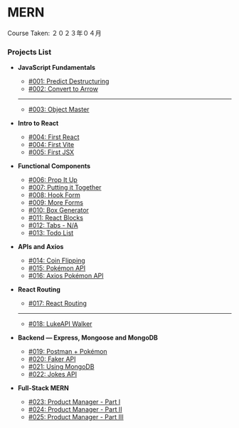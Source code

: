 # MERN

Course Taken: ２０２３年０４月

### Projects List

- **JavaScript Fundamentals**
    - [#001: Predict Destructuring](JS_Fundamentals/001-Predict_Destructuring/)
    - [#002: Convert to Arrow](JS_Fundamentals/002-Convert_to_Arrow/)
    ---
    - [#003: Object Master](#)

- **Intro to React**
    - [#004: First React](Wk1-React/004-First_React/)
    - [#004: First Vite](Wk1-React/004-First_Vite/)
    - [#005: First JSX](Wk1-React/005-First_JSX/)

- **Functional Components**
    - [#006: Prop It Up](Wk2-Functional_Components/006-Prop_it_Up/)
    - [#007: Putting it Together](Wk2-Functional_Components/007-Putting_it_Together/)
    - [#008: Hook Form](Wk2-Functional_Components/008-Hook_Form/)
    - [#009: More Forms](Wk2-Functional_Components/009-More_Forms/)
    - [#010: Box Generator](Wk2-Functional_Components/010-Box_Generator/)
    - [#011: React Blocks](Wk2-Functional_Components/011-React_Blocks/)
    - [#012: Tabs - N/A](#)
    - [#013: Todo List](Wk2-Functional_Components/013-Todo_List/)

- **APIs and Axios**
    - [#014: Coin Flipping](Wk3-APIs_and_Axios/014-Coin_Flipping/)
    - [#015: Pokémon API](Wk3-APIs_and_Axios/015-Pokemon_API/)
    - [#016: Axios Pokémon API](Wk3-APIs_and_Axios/016-Axios_Pokemon_API/)
- **React Routing**
    - [#017: React Routing](Wk2-Functional_Components/017-React_Routing/)
    ---
    - [#018: LukeAPI Walker](#)

- **Backend — Express, Mongoose and MongoDB**
    - [#019: Postman + Pokémon](#)
    - [#020: Faker API](#)
    - [#021: Using MongoDB](#)
    - [#022: Jokes API](#)

- **Full-Stack MERN**
    - [#023: Product Manager - Part I](#)
    - [#024: Product Manager - Part II](#)
    - [#025: Product Manager - Part III](#)
